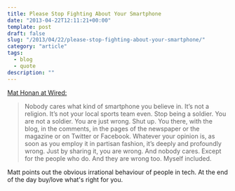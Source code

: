 ```yaml
---
title: Please Stop Fighting About Your Smartphone
date: "2013-04-22T12:11:21+00:00"
template: post
draft: false
slug: "/2013/04/22/please-stop-fighting-about-your-smartphone/"
category: "article"
tags:
  - blog
  - quote
description: ""
---
```


<a href="http://www.wired.com/gadgetlab/?p=133719">Mat Honan at Wired:</a>

<blockquote>Nobody cares what kind of smartphone you believe in. It’s not a religion. It’s not your local sports team even. Stop being a soldier. You are not a soldier. You are just wrong. Shut up. You there, with the blog, in the comments, in the pages of the newspaper or the magazine or on Twitter or Facebook. Whatever your opinion is, as soon as you employ it in partisan fashion, it’s deeply and profoundly wrong. Just by sharing it, you are wrong. And nobody cares. Except for the people who do. And they are wrong too. Myself included.</blockquote>

Matt points out the obvious irrational behaviour of people in tech. At the end of the day buy/love what's right for you.